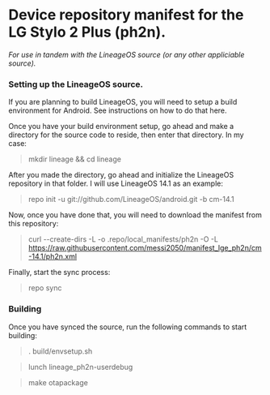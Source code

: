 # Device repository manifest for the LG Stylo 2 Plus (ph2n).

*For use in tandem with the LineageOS source (or any other appliciable source).*

### Setting up the LineageOS source.
If you are planning to build LineageOS, you will need to setup a build environment for Android. See instructions on how to do that here.

Once you have your build environment setup, go ahead and make a directory for the source code to reside, then enter that directory. In my case:
>mkdir lineage && cd lineage

After you made the directory, go ahead and initialize the LineageOS repository in that folder. I will use LineageOS 14.1 as an example:
>repo init -u git://github.com/LineageOS/android.git -b cm-14.1

Now, once you have done that, you will need to download the manifest from this repository:
>curl --create-dirs -L -o .repo/local_manifests/ph2n -O -L https://raw.githubusercontent.com/messi2050/manifest_lge_ph2n/cm-14.1/ph2n.xml

Finally, start the sync process:
>repo sync


### Building
Once you have synced the source, run the following commands to start building:
>. build/envsetup.sh

>lunch lineage_ph2n-userdebug

>make otapackage
